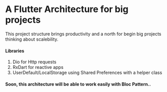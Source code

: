 # A Flutter Architecture for big projects

This project structure brings productivity and a north for begin big projects thinking about scalebility.

#### Libraries

1. Dio for Http requests
2. RxDart for reactive apps
3. UserDefault/LocalStorage using Shared Preferences with a helper class

#### Soon, this architecture will be able to work easily with Bloc Pattern..
